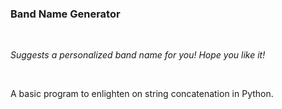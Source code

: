 <h3>Band Name Generator</h3>
<br>
<p><i>Suggests a personalized band name for you! Hope you like it!</i></p>
<br>
<p>A basic program to enlighten on string concatenation in Python.</p>